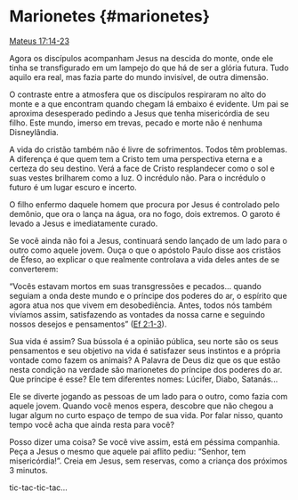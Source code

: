 # Marionetes {#marionetes}

[Mateus 17:14-23](http://bibliaonline.com.br/acf/mt/17/14-23)

Agora os discípulos acompanham Jesus na descida do monte, onde ele tinha se transfigurado em um lampejo do que há de ser a glória futura. Tudo aquilo era real, mas fazia parte do mundo invisível, de outra dimensão.

O contraste entre a atmosfera que os discípulos respiraram no alto do monte e a que encontram quando chegam lá embaixo é evidente. Um pai se aproxima desesperado pedindo a Jesus que tenha misericórdia de seu filho. Este mundo, imerso em trevas, pecado e morte não é nenhuma Disneylândia.

A vida do cristão também não é livre de sofrimentos. Todos têm problemas. A diferença é que quem tem a Cristo tem uma perspectiva eterna e a certeza do seu destino. Verá a face de Cristo resplandecer como o sol e suas vestes brilharem como a luz. O incrédulo não. Para o incrédulo o futuro é um lugar escuro e incerto.

O filho enfermo daquele homem que procura por Jesus é controlado pelo demônio, que ora o lança na água, ora no fogo, dois extremos. O garoto é levado a Jesus e imediatamente curado.

Se você ainda não foi a Jesus, continuará sendo lançado de um lado para o outro como aquele jovem. Ouça o que o apóstolo Paulo disse aos cristãos de Éfeso, ao explicar o que realmente controlava a vida deles antes de se converterem:

“Vocês estavam mortos em suas transgressões e pecados... quando seguiam a onda deste mundo e o príncipe dos poderes do ar, o espírito que agora atua nos que vivem em desobediência. Antes, todos nós também vivíamos assim, satisfazendo as vontades da nossa carne e seguindo nossos desejos e pensamentos” ([Ef 2:1-3](http://bibliaonline.com.br/acf/ef/2/1-3)).

Sua vida é assim? Sua bússola é a opinião pública, seu norte são os seus pensamentos e seu objetivo na vida é satisfazer seus instintos e a própria vontade como fazem os animais? A Palavra de Deus diz que os que estão nesta condição na verdade são marionetes do príncipe dos poderes do ar. Que príncipe é esse? Ele tem diferentes nomes: Lúcifer, Diabo, Satanás...

Ele se diverte jogando as pessoas de um lado para o outro, como fazia com aquele jovem. Quando você menos espera, descobre que não chegou a lugar algum no curto espaço de tempo de sua vida. Por falar nisso, quanto tempo você acha que ainda resta para você?

Posso dizer uma coisa? Se você vive assim, está em péssima companhia. Peça a Jesus o mesmo que aquele pai aflito pediu: “Senhor, tem misericórdia!”. Creia em Jesus, sem reservas, como a criança dos próximos 3 minutos.

tic-tac-tic-tac...